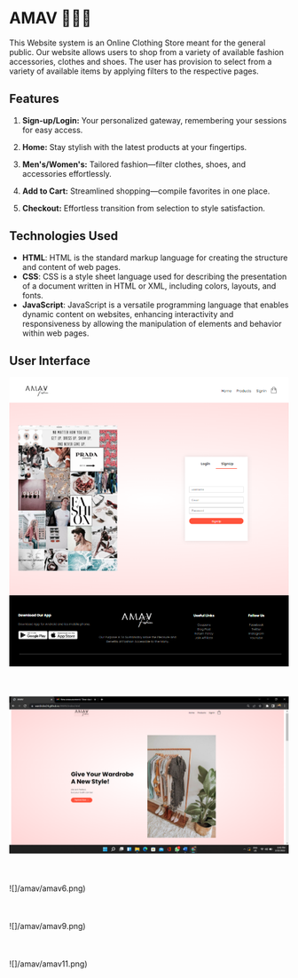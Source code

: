 # AMAV 👗👒👘
This Website system is an Online Clothing Store meant for the general public.
Our website allows users to shop from a variety of available fashion accessories, clothes and shoes.
The user has provision to select from a variety of available items by applying filters to the respective pages.
## Features
1. **Sign-up/Login:** Your personalized gateway, remembering your sessions for easy access.

2. **Home:** Stay stylish with the latest products at your fingertips.

3. **Men's/Women's:** Tailored fashion—filter clothes, shoes, and accessories effortlessly.

4. **Add to Cart:** Streamlined shopping—compile favorites in one place.

5. **Checkout:** Effortless transition from selection to style satisfaction.
  
## Technologies Used
- **HTML**: HTML is the standard markup language for creating the structure and content of web pages.
- **CSS**: CSS is a style sheet language used for describing the presentation of a document written in HTML or XML, including colors, layouts, and fonts.
- **JavaScript**: JavaScript is a versatile programming language that enables dynamic content on websites, enhancing interactivity and responsiveness by allowing the 
  manipulation of elements and behavior within web pages.
  
## User Interface
![](/amav/amav1.png)
<br><br><br><br>
![](/amav/amav3.png)
<br><br><br><br>
![]/amav/amav6.png)
<br><br><br><br>
![]/amav/amav9.png)
<br><br><br><br>
![]/amav/amav11.png)


